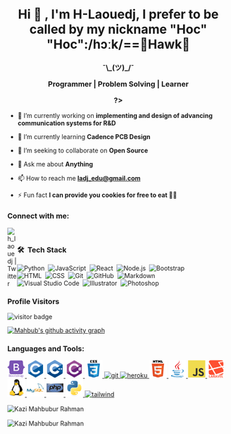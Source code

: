<h1 align="center">Hi 👋 , I'm H-Laouedj,
I prefer to be called by my nickname "Hoc"
"Hoc":/hɔːk/==🦅Hawk🦅</h1>
<h3 align="center">¯\_(ツ)_/¯

Programmer | Problem Solving  | Learner  

?></h3>

- 🔭 I’m currently working on **implementing and design of advancing communication systems for R&D**

- 🌱 I’m currently learning **Cadence PCB Design**

- 👯 I’m seeking to collaborate on **Open Source**

- 💬 Ask me about **Anything**

- 📫 How to reach me **ladj_edu@gmail.com**

- ⚡ Fun fact **I can provide you cookies for free to eat 🍪😂**

### Connect with me:

[<img align="left" alt="h_laouedj | Twitter" width="22px" src="https://cdn.jsdelivr.net/npm/simple-icons@v3/icons/twitter.svg" />][twitter]


<br />

### 🛠 &nbsp;Tech Stack

![Python](https://img.shields.io/badge/-Python-05122A?style=flat&logo=python)&nbsp;
![JavaScript](https://img.shields.io/badge/-JavaScript-05122A?style=flat&logo=javascript)&nbsp;
![React](https://img.shields.io/badge/-React-05122A?style=flat&logo=react)&nbsp;
![Node.js](https://img.shields.io/badge/-Node.js-05122A?style=flat&logo=node.js)&nbsp;
![Bootstrap](https://img.shields.io/badge/-Bootstrap-05122A?style=flat&logo=bootstrap&logoColor=563D7C)\
![HTML](https://img.shields.io/badge/-HTML-05122A?style=flat&logo=HTML5)&nbsp;
![CSS](https://img.shields.io/badge/-CSS-05122A?style=flat&logo=CSS3&logoColor=1572B6)&nbsp;
![Git](https://img.shields.io/badge/-Git-05122A?style=flat&logo=git)&nbsp;
![GitHub](https://img.shields.io/badge/-GitHub-05122A?style=flat&logo=github)&nbsp;
![Markdown](https://img.shields.io/badge/-Markdown-05122A?style=flat&logo=markdown)\
![Visual Studio Code](https://img.shields.io/badge/-Visual%20Studio%20Code-05122A?style=flat&logo=visual-studio-code&logoColor=007ACC)&nbsp;
![Illustrator](https://img.shields.io/badge/-Illustrator-05122A?style=flat&logo=adobe-illustrator)&nbsp;
![Photoshop](https://img.shields.io/badge/-Photoshop-05122A?style=flat&logo=adobe-photoshop)&nbsp;
<br />
### Profile Visitors 
![visitor badge](https://visitor-badge.glitch.me/badge?page_id=NoobMahbub.visitor-badge&left_color=blue&right_color=yellow)
<br />

[![Mahbub's github activity graph](https://activity-graph.herokuapp.com/graph?username=NoobMahbub&bg_color=ffffff&color=777777&line=ff5200&point=1adbce&area=true&hide_border=true)](https://github.com/NoobMahbub/github-readme-activity-graph)


<h3 align="left">Languages and Tools:</h3>
<p align="left"> <a href="https://getbootstrap.com" target="_blank"> <img src="https://raw.githubusercontent.com/devicons/devicon/master/icons/bootstrap/bootstrap-plain-wordmark.svg" alt="bootstrap" width="40" height="40"/> </a> <a href="https://www.cprogramming.com/" target="_blank"> <img src="https://raw.githubusercontent.com/devicons/devicon/master/icons/c/c-original.svg" alt="c" width="40" height="40"/> </a> <a href="https://www.w3schools.com/cpp/" target="_blank"> <img src="https://raw.githubusercontent.com/devicons/devicon/master/icons/cplusplus/cplusplus-original.svg" alt="cplusplus" width="40" height="40"/> </a> <a href="https://www.w3schools.com/cs/" target="_blank"> <img src="https://raw.githubusercontent.com/devicons/devicon/master/icons/csharp/csharp-original.svg" alt="csharp" width="40" height="40"/> </a> <a href="https://www.w3schools.com/css/" target="_blank"> <img src="https://raw.githubusercontent.com/devicons/devicon/master/icons/css3/css3-original-wordmark.svg" alt="css3" width="40" height="40"/> </a> <a href="https://git-scm.com/" target="_blank"> <img src="https://www.vectorlogo.zone/logos/git-scm/git-scm-icon.svg" alt="git" width="40" height="40"/> </a> <a href="https://heroku.com" target="_blank"> <img src="https://www.vectorlogo.zone/logos/heroku/heroku-icon.svg" alt="heroku" width="40" height="40"/> </a> <a href="https://www.w3.org/html/" target="_blank"> <img src="https://raw.githubusercontent.com/devicons/devicon/master/icons/html5/html5-original-wordmark.svg" alt="html5" width="40" height="40"/> </a> <a href="https://www.java.com" target="_blank"> <img src="https://raw.githubusercontent.com/devicons/devicon/master/icons/java/java-original.svg" alt="java" width="40" height="40"/> </a> <a href="https://developer.mozilla.org/en-US/docs/Web/JavaScript" target="_blank"> <img src="https://raw.githubusercontent.com/devicons/devicon/master/icons/javascript/javascript-original.svg" alt="javascript" width="40" height="40"/> </a> <a href="https://laravel.com/" target="_blank"> <img src="https://raw.githubusercontent.com/devicons/devicon/master/icons/laravel/laravel-plain-wordmark.svg" alt="laravel" width="40" height="40"/> </a> <a href="https://www.linux.org/" target="_blank"> <img src="https://raw.githubusercontent.com/devicons/devicon/master/icons/linux/linux-original.svg" alt="linux" width="40" height="40"/> </a> <a href="https://www.mysql.com/" target="_blank"> <img src="https://raw.githubusercontent.com/devicons/devicon/master/icons/mysql/mysql-original-wordmark.svg" alt="mysql" width="40" height="40"/> </a> <a href="https://www.php.net" target="_blank"> <img src="https://raw.githubusercontent.com/devicons/devicon/master/icons/php/php-original.svg" alt="php" width="40" height="40"/> </a> <a href="https://www.python.org" target="_blank"> <img src="https://raw.githubusercontent.com/devicons/devicon/master/icons/python/python-original.svg" alt="python" width="40" height="40"/> </a> <a href="https://tailwindcss.com/" target="_blank"> <img src="https://www.vectorlogo.zone/logos/tailwindcss/tailwindcss-icon.svg" alt="tailwind" width="40" height="40"/> </a> </p>

<p><img width="494" align="center" src="https://github-readme-stats.vercel.app/api/top-langs?username=NoobMahbub&show_icons=true&locale=en&layout=compact" alt="Kazi Mahbubur Rahman" /></p>

<p><img align="center" src="https://github-readme-stats.vercel.app/api?username=NoobMahbub&show_icons=true&locale=en" alt="Kazi Mahbubur Rahman" /></p>

[website]: https://TechHelpBD.com
[facebook]: https://facebook.com/MahbubDev
[twitter]: https://twitter.com/mahbubdev
[youtube]: https://youtube.com/TechHelpBangladesh
[instagram]: https://instagram.com/mahbubdev/
[linkedin]: https://linkedin.com/in/mahbubdev
[telegram]: https://t.me/TechHelpBangladesh
